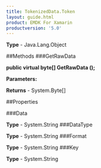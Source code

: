 ```yaml
---
title: TokenizedData.Token
layout: guide.html
product: EMDK For Xamarin 
productversion: '5.0' 
---
```



**Type** - Java.Lang.Object

##Methods
###GetRawData

**public virtual byte[] GetRawData ();**



**Parameters:**

**Returns** - System.Byte[]

##Properties

###Data


**Type** - System.String
###DataType


**Type** - System.String
###Format


**Type** - System.String
###Key


**Type** - System.String
